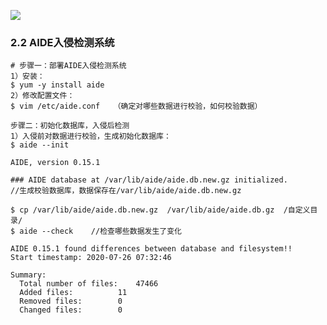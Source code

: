 ![](https://imgkr.cn-bj.ufileos.com/1b505d1d-079b-4586-8840-30ae644603bd.jpg)

### 2.2 AIDE入侵检测系统
```shell
# 步骤一：部署AIDE入侵检测系统
1）安装： 
$ yum -y install aide    
2）修改配置文件：
$ vim /etc/aide.conf   （确定对哪些数据进行校验，如何校验数据）

步骤二：初始化数据库，入侵后检测
1）入侵前对数据进行校验，生成初始化数据库：
$ aide --init

AIDE, version 0.15.1

### AIDE database at /var/lib/aide/aide.db.new.gz initialized.
//生成校验数据库，数据保存在/var/lib/aide/aide.db.new.gz

$ cp /var/lib/aide/aide.db.new.gz  /var/lib/aide/aide.db.gz  /自定义目录/
$ aide --check    //检查哪些数据发生了变化

AIDE 0.15.1 found differences between database and filesystem!!
Start timestamp: 2020-07-26 07:32:46

Summary:
  Total number of files:	47466
  Added files:			11
  Removed files:		0
  Changed files:		0
```
